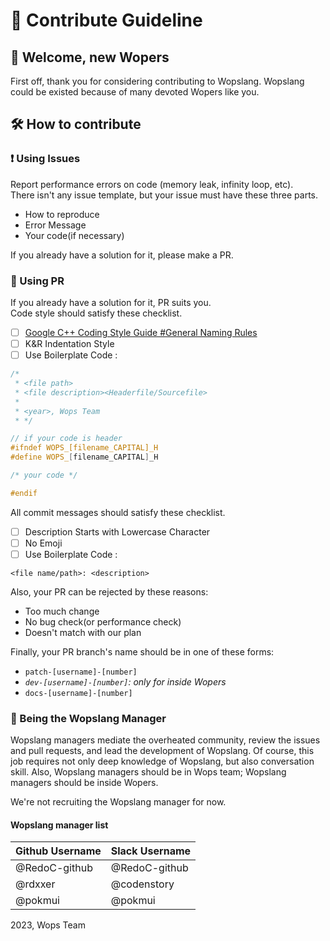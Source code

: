 <!--
   CONTRIBUTING.md
   Wopslang Contribute guide

   2023, Wops Team

-->

# :page_with_curl: Contribute Guideline

## :wave: Welcome, new Wopers

First off, thank you for considering contributing to Wopslang. Wopslang could be existed because of many devoted Wopers like you.

## :hammer_and_wrench: How to contribute

### :heavy_exclamation_mark: Using Issues

Report performance errors on code (memory leak, infinity loop, etc).  
There isn't any issue template, but your issue must have these three parts.

- How to reproduce
- Error Message
- Your code(if necessary)

If you already have a solution for it, please make a PR.

### :fork_and_knife: Using PR

If you already have a solution for it, PR suits you.  
Code style should satisfy these checklist.

- [ ] [Google C++ Coding Style Guide #General Naming Rules](https://google.github.io/styleguide/cppguide.html#General_Naming_Rules)
- [ ] K&R Indentation Style
- [ ] Use Boilerplate Code :

```c++
/*
 * <file path>
 * <file description><Headerfile/Sourcefile>
 *
 * <year>, Wops Team
 * */

// if your code is header
#ifndef WOPS_[filename_CAPITAL]_H
#define WOPS_[filename_CAPITAL]_H

/* your code */

#endif
```

All commit messages should satisfy these checklist.

- [ ] Description Starts with Lowercase Character
- [ ] No Emoji
- [ ] Use Boilerplate Code :

```text
<file name/path>: <description>
```

Also, your PR can be rejected by these reasons:

- Too much change
- No bug check(or performance check)
- Doesn't match with our plan

Finally, your PR branch's name should be in one of these forms:

- `patch-[username]-[number]`
- _`dev-[username]-[number]`: only for inside Wopers_
- `docs-[username]-[number]`

### :speech_balloon: Being the Wopslang Manager

Wopslang managers mediate the overheated community, review the issues and pull requests, and lead the development of Wopslang. Of course, this job requires not only deep knowledge of Wopslang, but also conversation skill. Also, Wopslang managers should be in Wops team; Wopslang managers should be inside Wopers.

We're not recruiting the Wopslang manager for now.

#### Wopslang manager list

| Github Username | Slack Username |
| --------------- | -------------- |
| @RedoC-github   | @RedoC-github  |
| @rdxxer         | @codenstory    |
| @pokmui         | @pokmui        |

2023, Wops Team
